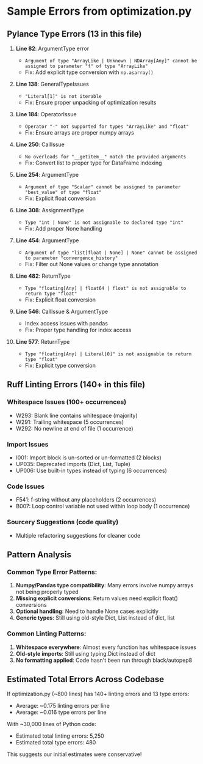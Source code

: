 # Sample Errors from optimization.py

## Pylance Type Errors (13 in this file)

1. **Line 82**: ArgumentType error
   - `Argument of type "ArrayLike | Unknown | NDArray[Any]" cannot be assigned to parameter "f" of type "ArrayLike"`
   - Fix: Add explicit type conversion with `np.asarray()`

2. **Line 138**: GeneralTypeIssues
   - `"Literal[1]" is not iterable`
   - Fix: Ensure proper unpacking of optimization results

3. **Line 184**: OperatorIssue
   - `Operator "-" not supported for types "ArrayLike" and "float"`
   - Fix: Ensure arrays are proper numpy arrays

4. **Line 250**: CallIssue
   - `No overloads for "__getitem__" match the provided arguments`
   - Fix: Convert list to proper type for DataFrame indexing

5. **Line 254**: ArgumentType
   - `Argument of type "Scalar" cannot be assigned to parameter "best_value" of type "float"`
   - Fix: Explicit float conversion

6. **Line 308**: AssignmentType
   - `Type "int | None" is not assignable to declared type "int"`
   - Fix: Add proper None handling

7. **Line 454**: ArgumentType
   - `Argument of type "list[float | None] | None" cannot be assigned to parameter "convergence_history"`
   - Fix: Filter out None values or change type annotation

8. **Line 482**: ReturnType
   - `Type "floating[Any] | float64 | float" is not assignable to return type "float"`
   - Fix: Explicit float conversion

9. **Line 546**: CallIssue & ArgumentType
   - Index access issues with pandas
   - Fix: Proper type handling for index access

10. **Line 577**: ReturnType
    - `Type "floating[Any] | Literal[0]" is not assignable to return type "float"`
    - Fix: Explicit type conversion

## Ruff Linting Errors (140+ in this file)

### Whitespace Issues (100+ occurrences)
- W293: Blank line contains whitespace (majority)
- W291: Trailing whitespace (5 occurrences)
- W292: No newline at end of file (1 occurrence)

### Import Issues
- I001: Import block is un-sorted or un-formatted (2 blocks)
- UP035: Deprecated imports (Dict, List, Tuple)
- UP006: Use built-in types instead of typing (6 occurrences)

### Code Issues
- F541: f-string without any placeholders (2 occurrences)
- B007: Loop control variable not used within loop body (1 occurrence)

### Sourcery Suggestions (code quality)
- Multiple refactoring suggestions for cleaner code

## Pattern Analysis

### Common Type Error Patterns:
1. **Numpy/Pandas type compatibility**: Many errors involve numpy arrays not being properly typed
2. **Missing explicit conversions**: Return values need explicit float() conversions
3. **Optional handling**: Need to handle None cases explicitly
4. **Generic types**: Still using old-style Dict, List instead of dict, list

### Common Linting Patterns:
1. **Whitespace everywhere**: Almost every function has whitespace issues
2. **Old-style imports**: Still using typing.Dict instead of dict
3. **No formatting applied**: Code hasn't been run through black/autopep8

## Estimated Total Errors Across Codebase

If optimization.py (~800 lines) has 140+ linting errors and 13 type errors:
- Average: ~0.175 linting errors per line
- Average: ~0.016 type errors per line

With ~30,000 lines of Python code:
- Estimated total linting errors: 5,250
- Estimated total type errors: 480

This suggests our initial estimates were conservative!